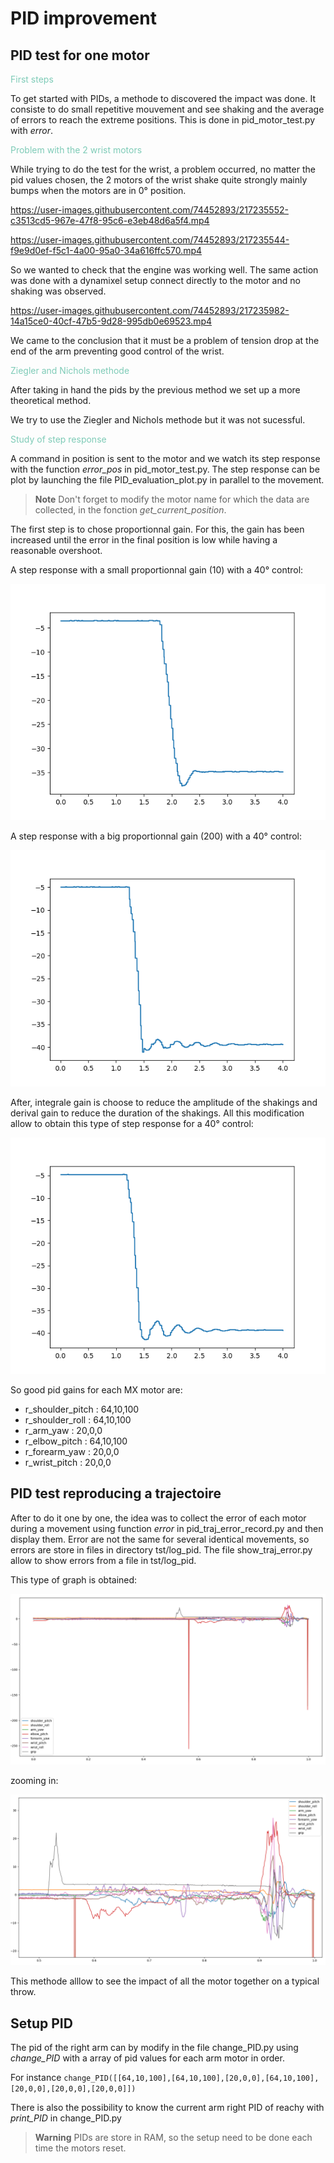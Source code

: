 # PID improvement

## PID test for one motor

<span style="color: #7ECBB7">
First steps
</span>

To get started with PIDs, a methode to discovered the impact was done. It consiste to do small repetitive mouvement and see shaking and the average of errors to reach the extreme positions. This is done in pid_motor_test.py with *error*.

<span style="color: #7ECBB7">
Problem with the 2 wrist motors
</span>

While trying to do the test for the wrist, a problem occurred, no matter the pid values chosen, the 2 motors of the wrist shake quite strongly mainly bumps when the motors are in 0° position. 

https://user-images.githubusercontent.com/74452893/217235552-c3513cd5-967e-47f8-95c6-e3eb48d6a5f4.mp4

https://user-images.githubusercontent.com/74452893/217235544-f9e9d0ef-f5c1-4a00-95a0-34a616ffc570.mp4

So we wanted to check that the engine was working well. The same action was done with a dynamixel setup connect directly to the motor and no shaking was observed. 

https://user-images.githubusercontent.com/74452893/217235982-14a15ce0-40cf-47b5-9d28-995db0e69523.mp4

We came to the conclusion that it must be a problem of tension drop at the end of the arm preventing good control of the wrist.

<span style="color: #7ECBB7">
Ziegler and Nichols methode
</span>

After taking in hand the pids by the previous method we set up a more theoretical method. 

We try to use the Ziegler and Nichols methode but it was not sucessful.

<span style="color: #7ECBB7">
Study of step response 
</span>

A command in position is sent to the motor and we watch its step response with the function *error_pos* in pid_motor_test.py. The step response can be plot by launching the file PID_evaluation_plot.py in parallel to the movement. 
> **Note**
> Don't forget to modify the motor name for which the data are collected, in the fonction *get_current_position*.

The first step is to chose proportionnal gain. For this, the gain has been increased until the error in the final position is low while having a reasonable overshoot. 

A step response with a small proportionnal gain (10) with a 40° control:

![pid_petit_Kp](../images/PID10%2C0%2C0_shoulder.png)

A step response with a big proportionnal gain (200) with a 40° control:

![pid_grand_Kp](../images/PID200%2C0%2C0_shoulder.png)

After, integrale gain is choose to reduce the amplitude of the shakings and derival gain to reduce the duration of the shakings. All this modification allow to obtain this type of step response for a 40° control: 

![bon_pid](../images/PID64%2C10%2C100_shoulder.png)

So good pid gains for each MX motor are:

- r_shoulder_pitch : 64,10,100
- r_shoulder_roll : 64,10,100
- r_arm_yaw : 20,0,0
- r_elbow_pitch : 64,10,100
- r_forearm_yaw : 20,0,0
- r_wrist_pitch : 20,0,0

## PID test reproducing a trajectoire

After to do it one by one, the idea was to collect the error of each motor during a movement using function *error* in pid_traj_error_record.py and then display them. Error are not the same for several identical movements, so errors are store in files in directory tst/log_pid. The file show_traj_error.py allow to show errors from a file in tst/log_pid. 

This type of graph is obtained:

![pid_test](../images/pid_graph.png)

zooming in:

![pid_zoom](../images/pid_graph_zoom.png)

This methode alllow to see the impact of all the motor together on a typical throw.


## Setup PID

The pid of the right arm can by modify in the file change_PID.py using *change_PID* with a array of pid values for each arm motor in order. 

For instance ```change_PID([[64,10,100],[64,10,100],[20,0,0],[64,10,100],[20,0,0],[20,0,0],[20,0,0]]) ```

There is also the possibility to know the current arm right PID of reachy with *print_PID* in change_PID.py 

> **Warning**
> PIDs are store in RAM, so the setup need to be done each time the motors reset.

